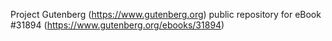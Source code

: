 Project Gutenberg (https://www.gutenberg.org) public repository for eBook #31894 (https://www.gutenberg.org/ebooks/31894)
